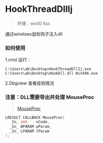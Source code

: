 # HookThreadDllIj

> 环境：win10 ltsc

通过windows鼠标钩子注入dll



### 如何使用

1.cmd 运行：

`C:\Users\ab\Desktop>HookThreadDllIj.exe C:\Users\ab\Desktop\HookDll.dll WinX86.exe`

2.Dbgview 查看挂钩情况



### 注意：DLL需要导出并处理 **MouseProc** 

>  [MouseProc](https://learn.microsoft.com/zh-cn/windows/win32/winmsg/mouseproc) 

```c++
LRESULT CALLBACK MouseProc(
  _In_ int    nCode,
  _In_ WPARAM wParam,
  _In_ LPARAM lParam
);
```